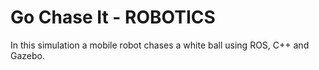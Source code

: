# Go Chase It - ROBOTICS
In this simulation a mobile robot chases a white ball using ROS, C++ and Gazebo.

